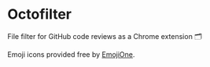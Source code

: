 # Octofilter

File filter for GitHub code reviews as a Chrome extension 🗂

Emoji icons provided free by [EmojiOne](https://www.emojione.com/).
